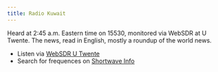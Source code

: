 ```yaml
---
title: Radio Kuwait
---
```

Heard at 2:45 a.m. Eastern time on 15530, monitored
via WebSDR at U Twente. The news, read in English,
mostly a roundup of the world news.

* Listen via [WebSDR U Twente](http://websdr.ewi.utwente.nl:8901/)
* Search for frequences on [Shortwave Info](https://short-wave.info/?station=R.KUWAIT)

